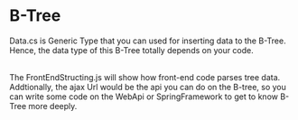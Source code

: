 # B-Tree
Data.cs is Generic Type that you can used for inserting data to the B-Tree. Hence, the data type of this B-Tree totally depends on your code.</br></br>

The FrontEndStructing.js will show how front-end code parses tree data. Addtionally, the ajax Url would be the api you can do on the B-tree, so you can write some code on the WebApi or SpringFramework to get to know B-Tree more deeply.</br></br>
